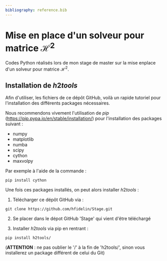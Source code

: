 ```yaml
---
bibliography: reference.bib
---
```


# Mise en place d'un solveur pour matrice $\mathcal{H} ^ 2$

Codes Python réalisés lors de mon stage de master sur la mise enplace d'un solveur pour matrice $\mathcal{H}^2$.

## Installation de $h2tools$

Afin d'utiliser, les fichiers de ce dépôt GitHub, voilà un rapide tutoriel pour l'installation des différents packages nécessaires.

Nous recommendons vivement l'utilisation de $pip$ (https://pip.pypa.io/en/stable/installation/) pour l'installation des packages suivant :
 
* numpy
* matplotlib
* numba
* scipy
* cython
* maxvolpy

Par exemple à l'aide de la commande :

```
pip install cython
```


Une fois ces packages installés, on peut alors installer $h2tools$ :

1. Télécharger ce dépôt GitHub via :

```
git clone https://github.com/hfidelin/Stage.git
```

2. Se placer dans le dépot GitHub 'Stage' qui vient d'être téléchargé

3. Installer $h2tools$ via pip en rentrant :

```
pip install h2tools/
```

(**ATTENTION** : ne pas oublier le '/' à la fin de 'h2tools/', sinon vous installerez un package différent de celui du Git)
